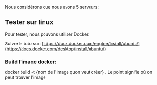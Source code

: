 Nous considérons que nous avons 5 serveurs:


## Tester sur linux
Pour tester, nous pouvons utiliser Docker.

Suivre le tuto sur: [https://docs.docker.com/engine/install/ubuntu/](https://docs.docker.com/desktop/install/ubuntu/)

### Build l'image docker:

docker build -t {nom de l'image quon veut créer} .
Le point signifie où on peut trouver l'image

